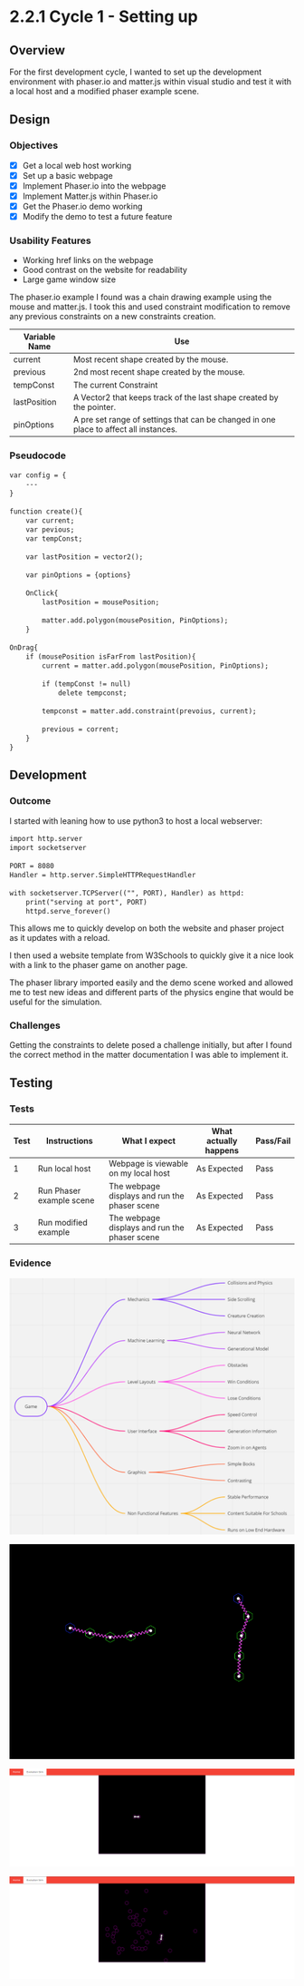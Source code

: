# 2.2.1 Cycle 1 - Setting up

## Overview

For the first development cycle, I wanted to set up the development environment with phaser.io and matter.js within visual studio and test it with a local host and a modified phaser example scene.

## Design

### Objectives&#x20;

* [x] Get a local web host working
* [x] Set up a basic webpage
* [x] Implement Phaser.io into the webpage
* [x] Implement Matter.js within Phaser.io
* [x] Get the Phaser.io demo working
* [x] Modify the demo to test a future feature

### Usability Features

* Working href links on the webpage
* Good contrast on the website for readability
* Large game window size

The phaser.io example I found was a chain drawing example using the mouse and matter.js. I took this and used constraint modification to remove any previous constraints on a new constraints creation.

| Variable Name | Use                                                                                   |
| ------------- | ------------------------------------------------------------------------------------- |
| current       | Most recent shape created by the mouse.                                               |
| previous      | 2nd most recent shape created by the mouse.                                           |
| tempConst     | The current Constraint                                                                |
| lastPosition  | A Vector2 that keeps track of the last shape created by the pointer.                  |
| pinOptions    | A pre set range of settings that can be changed in one place to affect all instances. |

### Pseudocode

```
var config = {
    ---
}

function create(){
    var current;
    var pevious;
    var tempConst;
    
    var lastPosition = vector2();
    
    var pinOptions = {options}
    
    OnClick{
        lastPosition = mousePosition;
        
        matter.add.polygon(mousePosition, PinOptions);
    }
    
OnDrag{
    if (mousePosition isFarFrom lastPosition){
        current = matter.add.polygon(mousePosition, PinOptions);
        
        if (tempConst != null)
            delete tempconst;
            
        tempconst = matter.add.constraint(prevoius, current);
        
        previous = corrent;
    }
}
```

## Development

### Outcome

I started with leaning how to use python3 to host a local webserver:

```
import http.server
import socketserver

PORT = 8080
Handler = http.server.SimpleHTTPRequestHandler

with socketserver.TCPServer(("", PORT), Handler) as httpd:
    print("serving at port", PORT)
    httpd.serve_forever()
```

This allows me to quickly develop on both the website and phaser project as it updates with a reload.

I then used a website template from W3Schools to quickly give it a nice look with a link to the phaser game on another page.

The phaser library imported easily and the demo scene worked and allowed me to test new ideas and different parts of the physics engine that would be useful for the simulation.

### Challenges

Getting the constraints to delete posed a challenge initially, but after I found the correct method in the matter documentation I was able to implement it.&#x20;

## Testing

### Tests

| Test | Instructions             | What I expect                                 | What actually happens | Pass/Fail |
| ---- | ------------------------ | --------------------------------------------- | --------------------- | --------- |
| 1    | Run local host           | Webpage is viewable on my local host          | As Expected           | Pass      |
| 2    | Run Phaser example scene | The webpage displays and run the phaser scene | As Expected           | Pass      |
| 3    | Run modified example     | The webpage displays and run the phaser scene | As Expected           | Pass      |

### Evidence

![Game Webpage](<../.gitbook/assets/image (1).png>)

![Phaser example scene](<../.gitbook/assets/image (7) (1).png>)

![Initial constraint between two objects](<../.gitbook/assets/image (3) (1).png>)

![Only the most recent two objects have a constraint](<../.gitbook/assets/image (5).png>)
